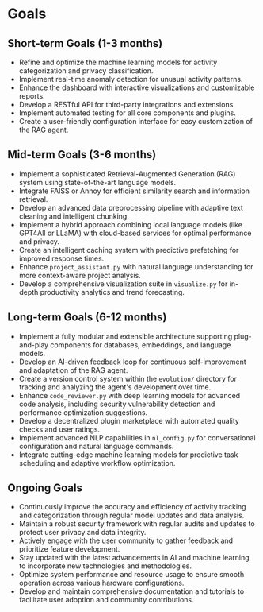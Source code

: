# Goals

## Short-term Goals (1-3 months)
- Refine and optimize the machine learning models for activity categorization and privacy classification.
- Implement real-time anomaly detection for unusual activity patterns.
- Enhance the dashboard with interactive visualizations and customizable reports.
- Develop a RESTful API for third-party integrations and extensions.
- Implement automated testing for all core components and plugins.
- Create a user-friendly configuration interface for easy customization of the RAG agent.

## Mid-term Goals (3-6 months)
- Implement a sophisticated Retrieval-Augmented Generation (RAG) system using state-of-the-art language models.
- Integrate FAISS or Annoy for efficient similarity search and information retrieval.
- Develop an advanced data preprocessing pipeline with adaptive text cleaning and intelligent chunking.
- Implement a hybrid approach combining local language models (like GPT4All or LLaMA) with cloud-based services for optimal performance and privacy.
- Create an intelligent caching system with predictive prefetching for improved response times.
- Enhance `project_assistant.py` with natural language understanding for more context-aware project analysis.
- Develop a comprehensive visualization suite in `visualize.py` for in-depth productivity analytics and trend forecasting.

## Long-term Goals (6-12 months)
- Implement a fully modular and extensible architecture supporting plug-and-play components for databases, embeddings, and language models.
- Develop an AI-driven feedback loop for continuous self-improvement and adaptation of the RAG agent.
- Create a version control system within the `evolution/` directory for tracking and analyzing the agent's development over time.
- Enhance `code_reviewer.py` with deep learning models for advanced code analysis, including security vulnerability detection and performance optimization suggestions.
- Develop a decentralized plugin marketplace with automated quality checks and user ratings.
- Implement advanced NLP capabilities in `nl_config.py` for conversational configuration and natural language commands.
- Integrate cutting-edge machine learning models for predictive task scheduling and adaptive workflow optimization.

## Ongoing Goals
- Continuously improve the accuracy and efficiency of activity tracking and categorization through regular model updates and data analysis.
- Maintain a robust security framework with regular audits and updates to protect user privacy and data integrity.
- Actively engage with the user community to gather feedback and prioritize feature development.
- Stay updated with the latest advancements in AI and machine learning to incorporate new technologies and methodologies.
- Optimize system performance and resource usage to ensure smooth operation across various hardware configurations.
- Develop and maintain comprehensive documentation and tutorials to facilitate user adoption and community contributions.

